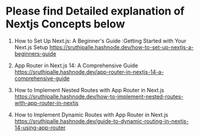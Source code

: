 # Please find Detailed explanation of Nextjs Concepts below

1) How to Set Up Next.js: A Beginner's Guide :Getting Started with Your Next.js Setup
      https://sruthipalle.hashnode.dev/how-to-set-up-nextjs-a-beginners-guide
2) App Router in Next.js 14: A Comprehensive Guide
      https://sruthipalle.hashnode.dev/app-router-in-nextjs-14-a-comprehensive-guide

3) How to Implement Nested Routes with App Router in Next.js
      https://sruthipalle.hashnode.dev/how-to-implement-nested-routes-with-app-router-in-nextjs

4) How to Implement Dynamic Routes with App Router in Next.js
      https://sruthipalle.hashnode.dev/guide-to-dynamic-routing-in-nextjs-14-using-app-router

